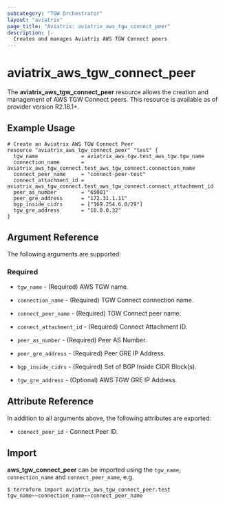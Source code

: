 ```yaml
---
subcategory: "TGW Orchestrator"
layout: "aviatrix"
page_title: "Aviatrix: aviatrix_aws_tgw_connect_peer"
description: |-
  Creates and manages Aviatrix AWS TGW Connect peers
---
```


# aviatrix_aws_tgw_connect_peer

The **aviatrix_aws_tgw_connect_peer** resource allows the creation and management of AWS TGW Connect peers. This
resource is available as of provider version R2.18.1+.

## Example Usage

```hcl
# Create an Aviatrix AWS TGW Connect Peer
resource "aviatrix_aws_tgw_connect_peer" "test" {
  tgw_name              = aviatrix_aws_tgw.test_aws_tgw.tgw_name
  connection_name       = aviatrix_aws_tgw_connect.test_aws_tgw_connect.connection_name
  connect_peer_name     = "connect-peer-test"
  connect_attachment_id = aviatrix_aws_tgw_connect.test_aws_tgw_connect.connect_attachment_id
  peer_as_number        = "65001"
  peer_gre_address      = "172.31.1.11"
  bgp_inside_cidrs      = ["169.254.6.0/29"]
  tgw_gre_address       = "10.0.0.32"
}
```

## Argument Reference

The following arguments are supported:

### Required

* `tgw_name` - (Required) AWS TGW name.
* `connection_name` - (Required) TGW Connect connection name.
* `connect_peer_name` - (Required) TGW Connect peer name.
* `connect_attachment_id` - (Required) Connect Attachment ID.
* `peer_as_number` - (Required) Peer AS Number.
* `peer_gre_address` - (Required) Peer GRE IP Address.
* `bgp_inside_cidrs` - (Required) Set of BGP Inside CIDR Block(s).

* `tgw_gre_address` - (Optional) AWS TGW GRE IP Address.

## Attribute Reference

In addition to all arguments above, the following attributes are exported:

* `connect_peer_id` - Connect Peer ID.

## Import

**aws_tgw_connect_peer** can be imported using the `tgw_name`, `connection_name` and `connect_peer_name`, e.g.

```
$ terraform import aviatrix_aws_tgw_connect_peer.test tgw_name~~connection_name~~connect_peer_name
```
